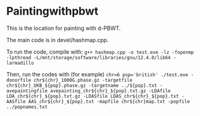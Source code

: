 # Paintingwithpbwt
This is the location for painting with d-PBWT.

The main code is in devel/hashmap.cpp.

To run the code, compile with:
``
g++ hashmap.cpp -o test.exe -lz -fopenmp -lpthread -L/mnt/storage/software/libraries/gnu/12.4.0/lib64 -larmadillo
``

Then, run the codes with (for example)
``
chr=6
pop='british'
./test.exe -donorfile chr${chr}_1000G.phase.gz -targetfile chr${chr}_UKB_${pop}.phase.gz -targetname ../${pop}.txt -avepaintingfile avepainting_chr${chr}_${pop}.txt.gz -LDAfile LDA_chr${chr}_${pop}.txt.gz -LDASfile LDAS_chr${chr}_${pop}.txt -AASfile AAS_chr${chr}_${pop}.txt -mapfile chr${chr}map.txt -popfile ../popnames.txt
``
